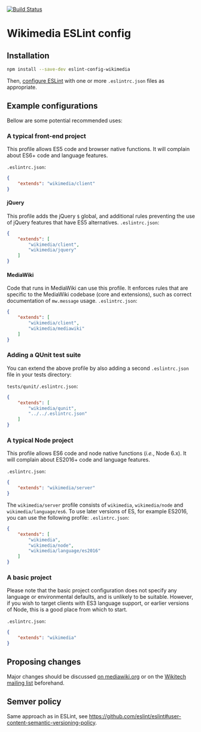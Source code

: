 [![Build Status](https://travis-ci.org/wikimedia/eslint-config-wikimedia.svg?branch=master)](https://travis-ci.org/wikimedia/eslint-config-wikimedia)

# Wikimedia ESLint config

## Installation

```sh
npm install --save-dev eslint-config-wikimedia
```

Then, [configure ESLint](https://eslint.org/docs/user-guide/configuring) with one or more `.eslintrc.json` files as appropriate.

## Example configurations
Bellow are some potential recommended uses:

### A typical front-end project
This profile allows ES5 code and browser native functions. It will complain about ES6+ code and language features.

`.eslintrc.json`:
```json
{
	"extends": "wikimedia/client"
}
```

#### jQuery
This profile adds the jQuery `$` global, and additional rules preventing the use of jQuery features that have ES5 alternatives.
`.eslintrc.json`:
```json
{
	"extends": [
		"wikimedia/client",
		"wikimedia/jquery"
	]
}
```

#### MediaWiki
Code that runs in MediaWiki can use this profile. It enforces rules that are specific to the MediaWiki codebase (core and extensions), such as correct documentation of `mw.message` usage.
`.eslintrc.json`:
```json
{
	"extends": [
		"wikimedia/client",
		"wikimedia/mediawiki"
	]
}
```

### Adding a QUnit test suite
You can extend the above profile by also adding a second `.eslintrc.json` file in your tests directory:

`tests/qunit/.eslintrc.json`:
```json
{
	"extends": [
		"wikimedia/qunit",
		"../../.eslintrc.json"
	]
}
```

### A typical Node project
This profile allows ES6 code and node native functions (_i.e._, Node 6.x). It will complain about ES2016+ code and language features.

`.eslintrc.json`:
```json
{
	"extends": "wikimedia/server"
}
```

The `wikimedia/server` profile consists of `wikimedia`, `wikimedia/node` and `wikimedia/language/es6`. To use later versions of ES, for example ES2016, you can use the following profile:
`.eslintrc.json`:
```json
{
	"extends": [
		"wikimedia",
		"wikimedia/node",
		"wikimedia/language/es2016"
	]
}
```

### A basic project
Please note that the basic project configuration does not specify any language or environmental defaults, and is unlikely to be suitable. However, if you wish to target clients with ES3 language support, or earlier versions of Node, this is a good place from which to start.

`.eslintrc.json`:
```json
{
	"extends": "wikimedia"
}
```

## Proposing changes

Major changes should be discussed [on mediawiki.org](https://www.mediawiki.org/wiki/Manual_talk:Coding_conventions/JavaScript) or on the [Wikitech mailing list](https://lists.wikimedia.org/mailman/listinfo/wikitech-l) beforehand.

## Semver policy

Same approach as in ESLint, see https://github.com/eslint/eslint#user-content-semantic-versioning-policy.
